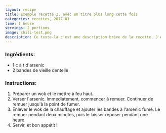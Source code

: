```yaml
---
layout: recipe
title: Exemple recette 2, avec un titre plus long cette fois
categories: recettes, 2017-01
time: 1 heure
servings: 2 portions
image: chili-test.png
description: Ce texte-là c'est une description brève de la recette. J'espère que vous l'aimez !
---
```



### Ingrédients:

<ul>
    <li><span class="ingred-amount">1 c à t</span> d'arsenic</li>
    <li><span class="ingred-amount">2 bandes</span> de vieille dentelle</li>
</ul>


### Instructions:

<ol class="instructions">
    <li>Préparer un wok et le mettre à feu haut.</li>
    <li>Verser l'arsenic. Immediatement, commencer à remuer. Continuer de remuer jusqu'à la point de fumer.</li>
    <li>Enlever le wok de la chauffage et ajouter les bandes à l'arsenic fumé. Le remuer pendant deux minutes, puis le laisser reposer pendant une heure.</li>
    <li>Servir, et bon appétit ! </li>
</ol>
